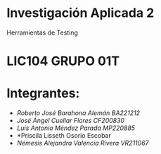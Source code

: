 # Investigación Aplicada 2
 Herramientas de Testing
# LIC104 GRUPO 01T
# Integrantes:
- *Roberto José Barahona Alemán BA221212*
- *José Ángel Cuellar Flores CF200830*
- *Luis Antonio Méndez Parada MP220885*
- *Priscila Lisseth Osorio Escobar 
- *Némesis Alejandra Valencia Rivera VR211067*
